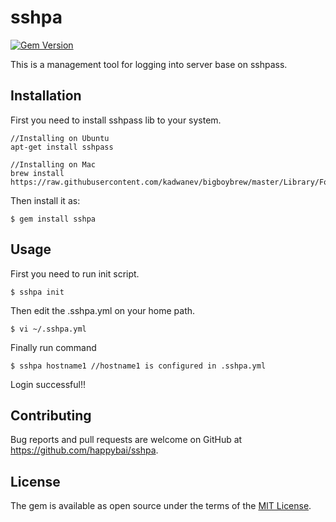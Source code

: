 # sshpa

[![Gem Version](https://badge.fury.io/rb/sshpa.svg)](https://badge.fury.io/rb/sshpa)

This is a management tool for logging into server base on sshpass.

## Installation

First you need to install sshpass lib to your system.

    //Installing on Ubuntu
    apt-get install sshpass

    //Installing on Mac
    brew install https://raw.githubusercontent.com/kadwanev/bigboybrew/master/Library/Formula/sshpass.rb

Then install it as:

    $ gem install sshpa


## Usage

First you need to run init script.

    $ sshpa init

Then edit the .sshpa.yml on your home path.

    $ vi ~/.sshpa.yml

Finally run command

    $ sshpa hostname1 //hostname1 is configured in .sshpa.yml

Login successful!!


## Contributing

Bug reports and pull requests are welcome on GitHub at https://github.com/happybai/sshpa.


## License

The gem is available as open source under the terms of the [MIT License](http://opensource.org/licenses/MIT).

